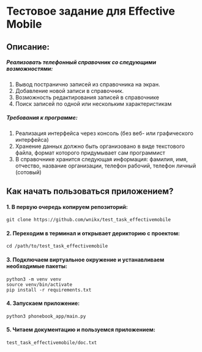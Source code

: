 # Тестовое задание для Effective Mobile

## Описание:

##### Реализовать телефонный справочник со следующими возможностями:

1.  Вывод постранично записей из справочника на экран.
2.  Добавление новой записи в справочник.
3.  Возможность редактирования записей в справочнике
4.  Поиск записей по одной или нескольким характеристикам

##### Требования к программе:

1. Реализация интерфейса через консоль (без веб- или графического интерфейса)
2. Хранение данных должно быть организовано в виде текстового файла, формат которого придумывает сам программист
3. В справочнике хранится следующая информация: фамилия, имя, отчество, название организации, телефон рабочий, телефон личный (сотовый)

## Как начать пользоваться приложением?

#### 1. В первую очередь копируем репозиторий:

```
git clone https://github.com/wnikx/test_task_effectivemobile
```

#### 2. Переходим в терминал и открывает дерикторию с проектом:

```
cd /path/to/test_task_effectivemobile
```

#### 3. Подключаем виртуальное окружение и устанавливаем необходимые пакеты:

```
python3 -m venv venv
source venv/bin/activate
pip install -r requirements.txt
```

#### 4. Запускаем приложение:

```
python3 phonebook_app/main.py
```

#### 5. Читаем документацию и пользуемся приложением:

```
test_task_effectivemobile/doc.txt
```
